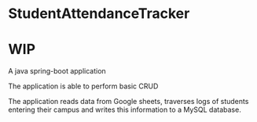 # StudentAttendanceTracker
# WIP

A java spring-boot application

The application is able to perform basic CRUD

The application reads data from Google sheets, traverses logs of students entering their campus and writes this information to a MySQL database.
